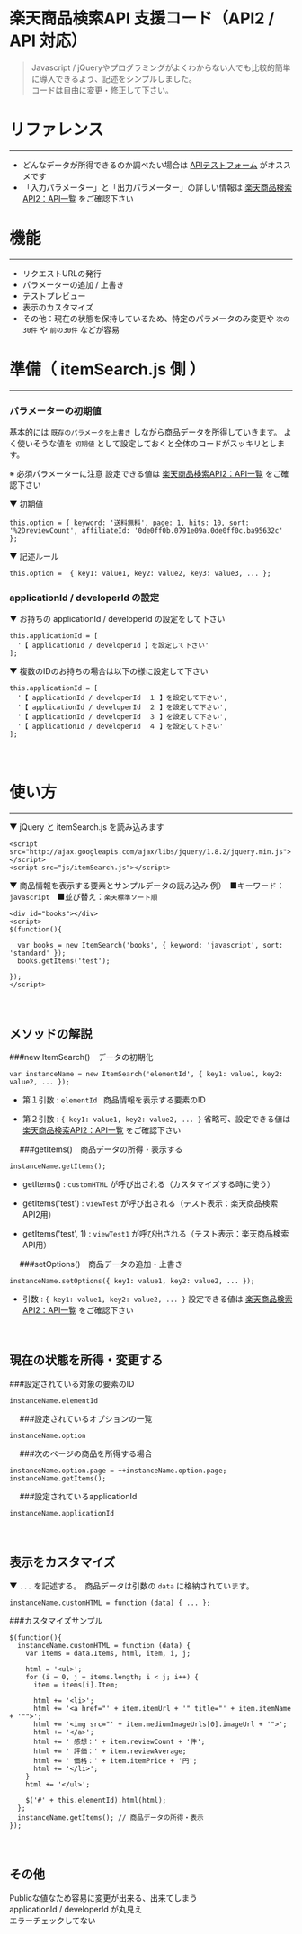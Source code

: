 楽天商品検索API 支援コード（API2 / API 対応）
======================
> Javascript / jQueryやプログラミングがよくわからない人でも比較的簡単に導入できるよう、記述をシンプルしました。  
> コードは自由に変更・修正して下さい。
　


# リファレンス
----------------
+ どんなデータが所得できるのか調べたい場合は [APIテストフォーム](https://webservice.rakuten.co.jp/explorer/api/IchibaItem/Search/) がオススメです
+ 「入力パラメーター」と「出力パラメーター」の詳しい情報は [楽天商品検索API2：API一覧](http://webservice.rakuten.co.jp/api/ichibaitemsearch/)  をご確認下さい
　


# 機能
----------------

+ リクエストURLの発行
+ パラメーターの追加 / 上書き
+ テストプレビュー
+ 表示のカスタマイズ
+ その他：現在の状態を保持しているため、特定のパラメータのみ変更や `次の30件` や `前の30件` などが容易
　

# 準備（ itemSearch.js 側 ）
----------------
### パラメーターの初期値
基本的には `既存のパラメータを上書き` しながら商品データを所得していきます。
よく使いそうな値を `初期値` として設定しておくと全体のコードがスッキリとします。

※ 必須パラメーターに注意
設定できる値は [楽天商品検索API2：API一覧](http://webservice.rakuten.co.jp/api/ichibaitemsearch/)  をご確認下さい


▼ 初期値

    this.option = { keyword: '送料無料', page: 1, hits: 10, sort: '%2DreviewCount', affiliateId: '0de0ff0b.0791e09a.0de0ff0c.ba95632c' };

▼ 記述ルール　

    this.option =  { key1: value1, key2: value2, key3: value3, ... };


### applicationId / developerId の設定
▼ お持ちの applicationId / developerId の設定をして下さい

    this.applicationId = [
      '【 applicationId / developerId 】を設定して下さい'
    ];


▼ 複数のIDのお持ちの場合は以下の様に設定して下さい

    this.applicationId = [
      '【 applicationId / developerId  １ 】を設定して下さい',
      '【 applicationId / developerId  ２ 】を設定して下さい',
      '【 applicationId / developerId  ３ 】を設定して下さい',
      '【 applicationId / developerId  ４ 】を設定して下さい'
    ];
　
　

# 使い方
----------------
▼ jQuery と itemSearch.js を読み込みます

    <script src="http://ajax.googleapis.com/ajax/libs/jquery/1.8.2/jquery.min.js"></script>
    <script src="js/itemSearch.js"></script>

▼ 商品情報を表示する要素とサンプルデータの読み込み
例）　■キーワード：`javascript`　■並び替え：`楽天標準ソート順`

    <div id="books"></div>
    <script>
    $(function(){

      var books = new ItemSearch('books', { keyword: 'javascript', sort: 'standard' });
      books.getItems('test');

    });
    </script>
　
　

メソッドの解説
----------------
###new ItemSearch()　データの初期化

    var instanceName = new ItemSearch('elementId', { key1: value1, key2: value2, ... });

+    第１引数 : `elementId `
    商品情報を表示する要素のID

+    第２引数 : `{ key1: value1, key2: value2, ... }`
    省略可、設定できる値は [楽天商品検索API2：API一覧](http://webservice.rakuten.co.jp/api/ichibaitemsearch/)  をご確認下さい

　
###getItems()　商品データの所得・表示する

    instanceName.getItems();

+    getItems() : `customHTML` が呼び出される（カスタマイズする時に使う）

+    getItems('test') : `viewTest` が呼び出される（テスト表示：楽天商品検索API2用）

+    getItems('test', 1) : `viewTest1` が呼び出される（テスト表示：楽天商品検索API用）

　
###setOptions()　商品データの追加・上書き

    instanceName.setOptions({ key1: value1, key2: value2, ... });

+    引数 : `{ key1: value1, key2: value2, ... }`
    設定できる値は [楽天商品検索API2：API一覧](http://webservice.rakuten.co.jp/api/ichibaitemsearch/)  をご確認下さい

　

現在の状態を所得・変更する
----------------
###設定されている対象の要素のID

    instanceName.elementId

　
###設定されているオプションの一覧

    instanceName.option

　
###次のページの商品を所得する場合

    instanceName.option.page = ++instanceName.option.page;
    instanceName.getItems();

　
###設定されているapplicationId

    instanceName.applicationId

　

表示をカスタマイズ
----------------
▼ `...` を記述する。　商品データは引数の `data` に格納されています。

    instanceName.customHTML = function (data) { ... };

###カスタマイズサンプル

    $(function(){
      instanceName.customHTML = function (data) {
        var items = data.Items, html, item, i, j;

        html = '<ul>';
        for (i = 0, j = items.length; i < j; i++) {
          item = items[i].Item;

          html += '<li>';
          html += '<a href="' + item.itemUrl + '" title="' + item.itemName + '"">';
          html += '<img src="' + item.mediumImageUrls[0].imageUrl + '">';
          html += '</a>';
          html += ' 感想：' + item.reviewCount + '件';
          html += ' 評価：' + item.reviewAverage;
          html += ' 価格：' + item.itemPrice + '円';
          html += '</li>';
        }
        html += '</ul>';

        $('#' + this.elementId).html(html);
      };
      instanceName.getItems(); // 商品データの所得・表示
    });
　

その他
----------------
Publicな値なため容易に変更が出来る、出来てしまう  
applicationId / developerId が丸見え  
エラーチェックしてない  
